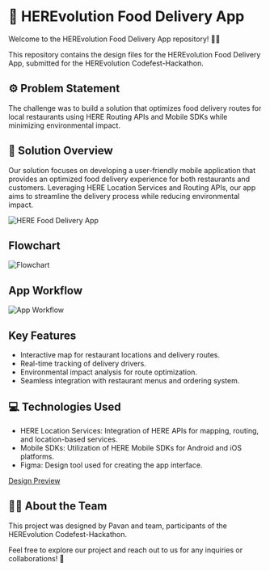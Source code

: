 # 🚀 HEREvolution Food Delivery App

Welcome to the HEREvolution Food Delivery App repository! 🍔📱

This repository contains the design files for the HEREvolution Food Delivery App, submitted for the HEREvolution Codefest-Hackathon.

## ⚙️ Problem Statement
The challenge was to build a solution that optimizes food delivery routes for local restaurants using HERE Routing APIs and Mobile SDKs while minimizing environmental impact.

## 📝 Solution Overview
Our solution focuses on developing a user-friendly mobile application that provides an optimized food delivery experience for both restaurants and customers. Leveraging HERE Location Services and Routing APIs, our app aims to streamline the delivery process while reducing environmental impact.

![HERE Food Delivery App](https://github.com/pavank707/HEREvolution-food-delivery-app/assets/161462414/6f48738d-7a17-4667-aff9-eccc8f1cadc7)

## Flowchart
![Flowchart](https://github.com/pavank707/HEREvolution-food-delivery-app/assets/161462414/fe1740e9-8b0c-4589-be7a-b91b4c9b9747)

## App Workflow
![App Workflow](https://github.com/pavank707/HEREvolution-food-delivery-app/assets/161462414/485b6d2f-dbe4-4844-aa07-8fed7ad67504)

## Key Features
- Interactive map for restaurant locations and delivery routes.
- Real-time tracking of delivery drivers.
- Environmental impact analysis for route optimization.
- Seamless integration with restaurant menus and ordering system.

## 💻 Technologies Used
- HERE Location Services: Integration of HERE APIs for mapping, routing, and location-based services.
- Mobile SDKs: Utilization of HERE Mobile SDKs for Android and iOS platforms.
- Figma: Design tool used for creating the app interface.

[Design Preview](https://www.figma.com/proto/44FD4MdBaJjdPV4EK7Ad4x/Untitled?node-id=77-615&starting-point-node-id=1%3A3&scaling=scale-down&t=oCZ5lp064jStgHds-1)

## 🧑‍💻 About the Team
This project was designed by Pavan and team, participants of the HEREvolution Codefest-Hackathon.

Feel free to explore our project and reach out to us for any inquiries or collaborations! 🌟
